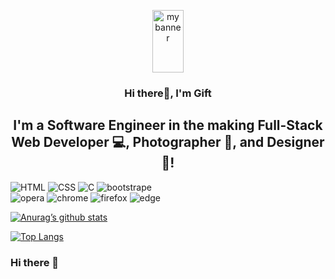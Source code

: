 <link rel="stylesheet" href="https://cdnjs.cloudflare.com/ajax/libs/font-awesome/5.15.4/css/all.min.css">
    <link rel="stylesheet" href="css/index.css">
    <link rel="stylesheet" href="https://cdn.jsdelivr.net/npm/@fortawesome/fontawesome-free@6.1.1/css/fontawesome.min.css"
        integrity="sha384-zIaWifL2YFF1qaDiAo0JFgsmasocJ/rqu7LKYH8CoBEXqGbb9eO+Xi3s6fQhgFWM" crossorigin="anonymous">
        
<p align="center">
<img width="50px" height="100px" src="https://user-images.githubusercontent.com/105078661/190636598-76dcf7cc-a6db-4bc5-84a3-aa9da098aba2.jpg" alt="my banner"

<P/>

<h3 align="center">
Hi there👋, I'm Gift
</h3>

<h2 align="center">
I'm a Software Engineer in the making<i class="fa-brands fa-wpbeginner"></i> Full-Stack Web Developer 💻, Photographer 📸, and Designer 🎨!
</h2>

<img alt="HTML" src="https://img.shields.io/badge/HTML-239120?style=for-the-badge&logo=html5&logoColor=white"> <img alt="CSS" src="https://img.shields.io/badge/CSS-239120?&style=for-the-badge&logo=css3&logoColor=white"> <img alt="C" src="https://img.shields.io/badge/C-00599C?style=for-the-badge&logo=c&logoColor=white"> <img alt="bootstrape" src="https://img.shields.io/badge/Bootstrap-563D7C?style=for-the-badge&logo=bootstrap&logoColor=white">
<br>
<img alt="opera" src="https://img.shields.io/badge/Opera-FF1B2D?style=for-the-badge&logo=Opera&logoColor=white"> <img alt="chrome" src="https://img.shields.io/badge/Google_chrome-4285F4?style=for-the-badge&logo=Google-chrome&logoColor=white"> <img alt="firefox" src="https://img.shields.io/badge/Firefox_Browser-FF7139?style=for-the-badge&logo=Firefox-Browser&logoColor=white"> <img alt="edge" src="https://img.shields.io/badge/Microsoft_Edge-0078D7?style=for-the-badge&logo=Microsoft-edge&logoColor=white">

[![Anurag’s github stats](https://github-readme-stats.vercel.app/api?username=Gifftybabe)](https://github.com/Gifftybabe)

[![Top Langs](https://github-readme-stats.vercel.app/api/top-langs/?username=Gifftybabe&layout=compact)](https://github.com/Gifftybabe)

### Hi there 👋

<!--
**Gifftybabe/Gifftybabe** is a ✨ _special_ ✨ repository because its `README.md` (this file) appears on your GitHub profile.

Here are some ideas to get you started:

- 🔭 I’m currently working on ...
- 🌱 I’m currently learning ...
- 👯 I’m looking to collaborate on ...
- 🤔 I’m looking for help with ...
- 💬 Ask me about ...
- 📫 How to reach me: ...
- 😄 Pronouns: ...
- ⚡ Fun fact: ...
-->
